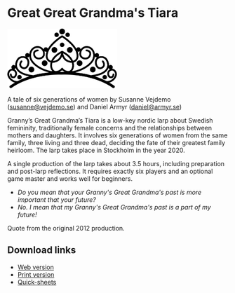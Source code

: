 # Great Great Grandma's Tiara
<img src="https://github.com/ArmyAntSEC/GGGT/blob/master/tiara.png" width=250>

A tale of six generations of women by Susanne Vejdemo (susanne@vejdemo.se) and Daniel Armyr (daniel@armyr.se)

Granny’s Great Grandma’s Tiara is a low-key nordic larp about Swedish femininity, traditionally female concerns and the relationships between mothers and daughters. It involves six generations of women from the same family, three living and three dead, deciding the fate of their greatest family heirloom. The larp takes place in Stockholm in the year 2020.

A single production of the larp takes about 3.5 hours, including preparation and post-larp reflections. It requires exactly six players and an optional game master and works well for beginners.

 - _Do you mean that your Granny's Great Grandma's past is more important that your future?_
 - _No. I mean that my Granny's Great Grandma's past is a part of my future!_

Quote from the original 2012 production.

## Download links
- [Web version](https://armyantsec.github.io/MMMT/GGGT.html)
- [Print version](https://armyantsec.github.io/MMMT/GGGT.pdf)
- [Quick-sheets](https://armyantsec.github.io/MMMT/quick_sheets.pdf)
